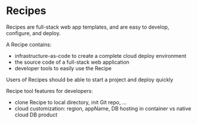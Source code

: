 # Recipes

Recipes are full-stack web app templates, and are easy to develop, configure, and deploy.

A Recipe contains:

- infrastructure-as-code to create a complete cloud deploy environment
- the source code of a full-stack web application
- developer tools to easily use the Recipe


Users of Recipes should be able to start a project and deploy quickly

Recipe tool features for developers:

- clone Recipe to local directory, init Git repo, ...
- cloud customization: region, appName, DB hosting in container vs native cloud DB product
